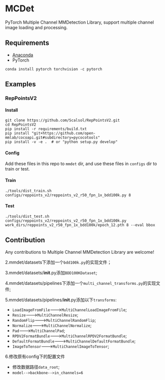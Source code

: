 # MCDet
PyTorch Multiple Channel MMDetection Library, support multiple channel image loading and processing.

## Requirements
* [Anaconda](https://www.anaconda.com/download/)
* PyTorch
```
conda install pytorch torchvision -c pytorch
```

## Examples
### RepPointsV2
#### Install
```
git clone https://github.com/Scalsol/RepPointsV2.git
cd RepPointsV2
pip install -r requirements/build.txt
pip install "git+https://github.com/open-mmlab/cocoapi.git#subdirectory=pycocotools"
pip install -v -e .  # or "python setup.py develop"
```
#### Config
Add these files in this repo to `mmdet` dir, and use these files in `configs` dir to train or test.

#### Train
```shell
./tools/dist_train.sh configs/reppoints_v2/reppoints_v2_r50_fpn_1x_bdd100k.py 8
```
#### Test
```shell
./tools/dist_test.sh configs/reppoints_v2/reppoints_v2_r50_fpn_1x_bdd100k.py work_dirs/reppoints_v2_r50_fpn_1x_bdd100k/epoch_12.pth 8 --eval bbox
```

## Contribution
Any contributions to Multiple Channel MMDetection Library are welcome!

2.mmdet/datasets下添加一个`bdd100k.py`的实现文件；

3.mmdet/datasets/__init__.py添加`BDD100KDataset`;

4.mmdet/datasets/pipelines下添加一个`multi_channel_transforms.py`的实现文件;

5.mmdet/datasets/pipelines/__init__.py添加以下`transforms`:
* `LoadImageFromFile`--->`MultiChannelLoadImageFromFile`;
* `Resize`--->`MultiChannelResize`;
* `RandomFlip`--->`MultiChannelRandomFlip`;
* `Normalize`--->`MultiChannelNormalize`;
* `Pad`--->`MultiChannelPad`;
* `RPDV2FormatBundle`--->`MultiChannelRPDV2FormatBundle`;
* `DefaultFormatBundle`--->`MultiChannelDefaultFormatBundle`;
* `ImageToTensor`--->`MultiChannelImageToTensor`;

6.修改原有config下的配置文件
* 修改数据路径`data_root`;
* `model-->backbone-->in_channels=6`